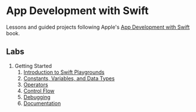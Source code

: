 # App Development with Swift
Lessons and guided projects following Apple's [App Development with Swift](https://itunes.apple.com/za/book/app-development-with-swift/id1219117996?mt=11) book.

## Labs
1. Getting Started
    1. [Introduction to Swift Playgrounds](https://github.com/ketshaka/app-development-with-swift/tree/labs/1%20Getting%20Started/1%20Intro%20to%20Swift%20Playgrounds/Lab%20-%20Introduction.playground)
    2. [Constants, Variables, and Data Types](https://github.com/ketshaka/app-development-with-swift/tree/labs/1%20Getting%20Started/2%20Constants%2C%20Variables%2C%20and%20Data%20Types)
    3. [Operators](https://github.com/ketshaka/app-development-with-swift/tree/labs/1%20Getting%20Started/3%20Operators)
    4. [Control Flow](https://github.com/ketshaka/app-development-with-swift/tree/labs/1%20Getting%20Started/4%20Control%20Flow)
    6. [Debugging](https://github.com/ketshaka/app-development-with-swift/tree/labs/1%20Getting%20Started/6%20Debugging)
    7. [Documentation](https://github.com/ketshaka/app-development-with-swift/tree/labs/1%20Getting%20Started/7%20Documentation)
